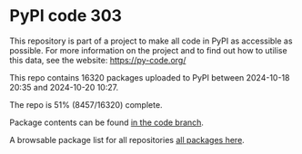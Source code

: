 # PyPI code 303

This repository is part of a project to make all code in PyPI as accessible as possible. For more information 
on the project and to find out how to utilise this data, see the website: https://py-code.org/

This repo contains 16320 packages uploaded to PyPI between 
2024-10-18 20:35 and 2024-10-20 10:27.

The repo is 51% (8457/16320) complete.

Package contents can be found [in the code branch](https://github.com/pypi-data/pypi-mirror-303/tree/code/packages).

A browsable package list for all repositories [all packages here](https://py-code.org/repositories/pypi-mirror-303).


